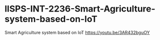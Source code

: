 # llSPS-INT-2236-Smart-Agriculture-system-based-on-IoT
Smart Agriculture system based on IoT
https://youtu.be/3AR432bguOY
